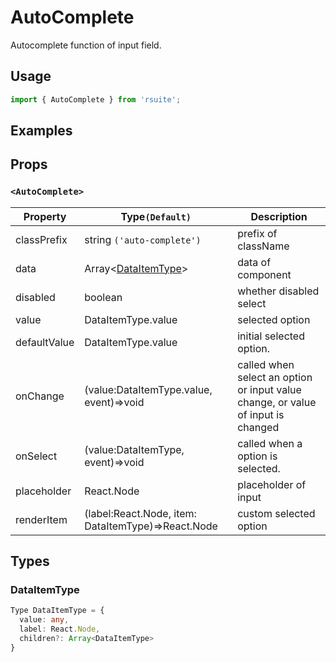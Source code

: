 # AutoComplete

Autocomplete function of input field.

## Usage

```js
import { AutoComplete } from 'rsuite';
```

## Examples

<!--{demo}-->

## Props

### `<AutoComplete>`

| Property     | Type`(Default)`                                    | Description                                                                      |
| ------------ | -------------------------------------------------- | -------------------------------------------------------------------------------- |
| classPrefix  | string `('auto-complete')`                         | prefix of className                                                              |
| data         | Array&lt;[DataItemType](#DataItemType)&gt;         | data of component                                                                |
| disabled     | boolean                                            | whether disabled select                                                          |
| value        | DataItemType.value                                 | selected option                                                                  |
| defaultValue | DataItemType.value                                 | initial selected option.                                                         |
| onChange     | (value:DataItemType.value, event)=>void            | called when select an option or input value change, or value of input is changed |
| onSelect     | (value:DataItemType, event)=>void                  | called when a option is selected.                                                |
| placeholder  | React.Node                                         | placeholder of input                                                             |
| renderItem   | (label:React.Node, item: DataItemType)=>React.Node | custom selected option                                                           |

## Types

### DataItemType

```ts
Type DataItemType = {
  value: any,
  label: React.Node,
  children?: Array<DataItemType>
}
```
